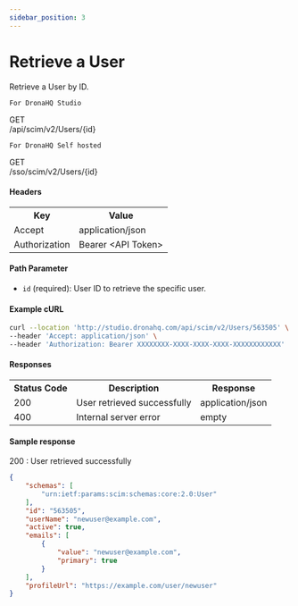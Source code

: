 ```yaml
---
sidebar_position: 3
---
```


# Retrieve a User

Retrieve a User by ID.

`For DronaHQ Studio`
<div class="apidocs-header">
    <div class="method get">GET</div>
    <div class="endpoint">/api/scim/v2/Users/&#123;id&#125;</div>
</div>

`For DronaHQ Self hosted`
<div class="apidocs-header">
    <div class="method get">GET</div>
    <div class="endpoint">/sso/scim/v2/Users/&#123;id&#125;</div>
</div>

#### Headers
<table>
    <tr>
        <th>Key</th>
        <th>Value</th>
    </tr>
    <tr>
        <td>Accept</td>
        <td>application/json</td>
    </tr>
    <tr>
        <td>Authorization</td>
        <td>Bearer &lt;API Token&gt;</td>
    </tr>
</table>

#### Path Parameter

- `id` (required): User ID to retrieve the specific user.

#### Example cURL

```bash
curl --location 'http://studio.dronahq.com/api/scim/v2/Users/563505' \
--header 'Accept: application/json' \
--header 'Authorization: Bearer XXXXXXXX-XXXX-XXXX-XXXX-XXXXXXXXXXXX'
```
#### Responses
<table>
    <tr>
        <th>Status Code</th>
        <th>Description</th>
        <th>Response</th>
    </tr>
    <tr>
        <td>200</td>
        <td>User retrieved successfully</td>
        <td>application/json</td>
    </tr>
    <tr>
        <td>400</td>
        <td>Internal server error</td>
        <td>empty</td>
    </tr>
</table>

#### Sample response

200 : User retrieved successfully

```json
{
    "schemas": [
        "urn:ietf:params:scim:schemas:core:2.0:User"
    ],
    "id": "563505",
    "userName": "newuser@example.com",
    "active": true,
    "emails": [
        {
            "value": "newuser@example.com",
            "primary": true
        }
    ],
    "profileUrl": "https://example.com/user/newuser"
}
```